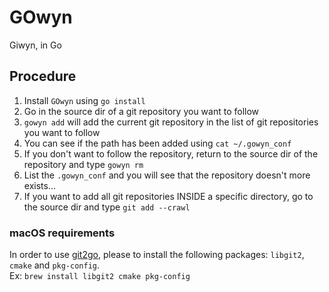 # GOwyn
Giwyn, in Go

## Procedure

1. Install `GOwyn` using `go install`
2. Go in the source dir of a git repository you want to follow
3. `gowyn add` will add the current git repository in the list of git repositories you want to follow
4. You can see if the path has been added using `cat ~/.gowyn_conf`
5. If you don't want to follow the repository, return to the source dir of the repository and type `gowyn rm`
6. List the `.gowyn_conf` and you will see that the repository doesn't more exists...
7. If you want to add all git repositories INSIDE a specific directory, go to the source dir and type `git add --crawl` 

### macOS requirements
In order to use [git2go](https://github.com/libgit2/git2go), please to install the following packages: `libgit2`, `cmake` and `pkg-config`.   
Ex: `brew install libgit2 cmake pkg-config`
